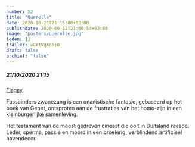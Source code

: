 ```yaml
---
number: 52
title: "Querelle"
date: 2020-10-21T21:15:00+02:00
publishdate: 2020-09-12T21:00:54+02:00
image: "posters/querelle.jpg"
leden: []
trailer: wGYtVqXcoi0
draft: false
archief: "false"
---
```


##### 21/10/2020 21:15

[Flagey](https://www.flagey.be/nl/activity/7834-querelle-rainer-werner-fassbinder)

Fassbinders zwanezang is een onanistische fantasie, gebaseerd op het boek van Genet,
ontsproten aan de frustraties van het homo-zijn in een kleinburgerlijke samenleving.
<!--more-->
Het testament van de meest gedreven cineast die ooit in Duitsland raasde. Leder,
sperma, passie en moord in een broeierig, verblindend artificieel havendecor.
